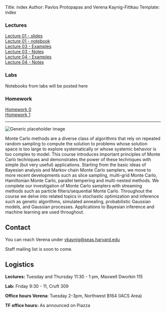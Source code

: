Title: index
Author: Pavlos Protopapas and Verena Kaynig-Fittkau
Template: index


<div class="row">
    <div class="col-lg-4">
    <h3>Lectures</h3>
    <a href="https://github.com/AM207/2015/blob/master/Lectures/L01_Motivation.pdf?raw=true"> Lecture 01 - slides </a>
	<br>
    <a href="http://nbviewer.ipython.org/github/AM207/2015/blob/master/Lectures/Lecture01_Probability_Review.ipynb"> Lecture 01 - notebook </a>
	<br>
    <a href="http://nbviewer.ipython.org/github/AM207/2015/blob/master/Lectures/Lecture03_Monte_Carlo_Methods_Slides.ipynb"> Lecture 03 - Examples </a>
	<br>
    <a href="http://nbviewer.ipython.org/github/AM207/2015/blob/master/Lectures/Lecture03_Monte_Carlo_Methods.ipynb"> Lecture 03 - Notes </a>
	<br>
    <a href="http://nbviewer.ipython.org/github/AM207/2015/blob/master/Lectures/Lecture04_Variance_Reduction_Methods_Slides.ipynb"> Lecture 04 - Examples </a>
	<br>
    <a href="http://nbviewer.ipython.org/github/AM207/2015/blob/master/Lectures/Lecture04_Variance_Reduction_Methods.ipynb"> Lecture 04 - Notes </a>
	 </div><!-- /.col-lg-4 -->
    <div class="col-lg-4">
      <h3>Labs</h3>
      <p class="text-info">Notebooks from labs will be posted here</p>
    </div><!-- /.col-lg-4 -->
    <div class="col-lg-4">
      <h3>Homework</h3>
      <a href="http://nbviewer.ipython.org/github/AM207/2015/blob/master/Homework/HW0.ipynb"> Homework 0 </a>
	  <br>
      <a href="http://nbviewer.ipython.org/github/AM207/2015/blob/master/Homework/HW1.ipynb"> Homework 1 </a>
    </div><!-- /.col-lg-4 -->
</div>

<hr/>
<div class="row">
    <div class="col-lg-4">
      <img class="img-responsive" src="images/mcmc-3d.gif" alt="Generic placeholder image">
    </div>
    <div class="col-lg-8">
     <p> Monte Carlo methods are a diverse class of algorithms that rely on repeated random sampling to compute the solution to problems whose solution space is too large to explore systematically or whose systemic behavior is too complex to model. This course introduces important principles of Monte Carlo techniques and demonstrates the power of these techniques with simple (but very useful) applications. Starting from the basic ideas of Bayesian analysis and Markov chain Monte Carlo samplers, we move to more recent developments such as slice sampling, multi-grid Monte Carlo, Hamiltonian Monte Carlo, parallel tempering and multi-nested methods. We complete our investigation of Monte Carlo samplers with streaming methods such as particle filters/sequential Monte Carlo. Throughout the course we delve into related topics in stochastic optimization and inference such as genetic algorithms, simulated annealing, probabilistic Gaussian models, and Gaussian processes. Applications to Bayesian inference and machine learning are used throughout.</p>
    </div>
</div>


## Contact
You can reach Verena under vkaynig@seas.harvard.edu

Staff mailing list is soon to come. 

## Logistics

**Lectures:** Tuesday and Thursday 11:30 - 1 pm, Maxwell Dworkin 115

**Lab:** Friday 9:30 - 11, Cruft 309

**Office hours Verena**: Tuesday 2-3pm, Northwest B164 (IACS Area)

**TF office hours:** As announced on Piazza

